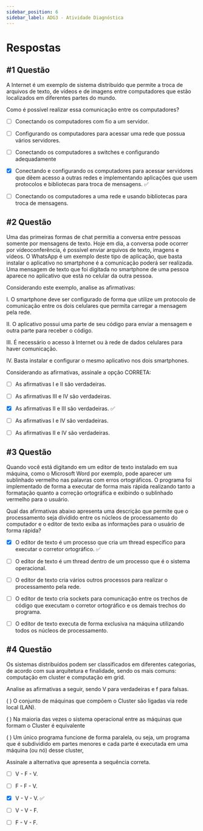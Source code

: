 ```yaml
---
sidebar_position: 6
sidebar_label: ADG3 - Atividade Diagnóstica
---
```


# Respostas


## #1 Questão

  


A Internet é um exemplo de sistema distribuído que permite a troca de arquivos de texto, de vídeos e de imagens entre computadores que estão localizados em diferentes partes do mundo.

Como é possível realizar essa comunicação entre os computadores?

  

- [ ] Conectando os computadores com fio a um servidor.  

- [ ] Configurando os computadores para acessar uma rede que possua vários servidores.

- [ ] Conectando os computadores a switches e configurando adequadamente

- [x] Conectando e configurando os computadores para acessar servidores que dêem acesso a outras redes e implementando aplicações que usem protocolos e bibliotecas para troca de mensagens. ✅

- [ ] Conectando os computadores a uma rede e usando bibliotecas para troca de mensagens.


## #2 Questão

  


Uma das primeiras formas de chat permitia a conversa entre pessoas somente por mensagens de texto. Hoje em dia, a conversa pode ocorrer por vídeoconferência, é possível enviar arquivos de texto, imagens e vídeos. O WhatsApp é um exemplo deste tipo de aplicação, que basta instalar o aplicativo no smartphone é a comunicação poderá ser realizada. Uma mensagem de texto que foi digitada no smartphone de uma pessoa aparece no aplicativo que está no celular da outra pessoa.

Considerando este exemplo, analise as afirmativas:

I. O smartphone deve ser configurado de forma que utilize um protocolo de comunicação entre os dois celulares que permita carregar a mensagem pela rede.

II. O aplicativo possui uma parte de seu código para enviar a mensagem e outra parte para receber o código.

III. É necessário o acesso à Internet ou à rede de dados celulares para haver comunicação.

IV. Basta instalar e configurar o mesmo aplicativo nos dois smartphones.

Considerando as afirmativas, assinale a opção CORRETA:

  

- [ ]  As afirmativas I e II são verdadeiras.  

- [ ] As afirmativas III e IV são verdadeiras.

- [x] As afirmativas II e III são verdadeiras. ✅

- [ ] As afirmativas I e IV são verdadeiras.

- [ ] As afirmativas II e IV são verdadeiras.


## #3 Questão

  


Quando você está digitando em um editor de texto instalado em sua máquina, como o Microsoft Word por exemplo, pode aparecer um sublinhado vermelho nas palavras com erros ortográficos. O programa foi implementado de forma a executar de forma mais rápida realizando tanto a formatação quanto a correção ortográfica e exibindo o sublinhado vermelho para o usuário.

Qual das afirmativas abaixo apresenta uma descrição que permite que o processamento seja dividido entre os núcleos de processamento do computador e o editor de texto exiba as informações para o usuário de forma rápida?

  

- [x] O editor de texto é um processo que cria um thread específico para executar o corretor ortográfico. ✅

- [ ] O editor de texto é um thread dentro de um processo que é o sistema operacional.

- [ ] O editor de texto cria vários outros processos para realizar o processamento pela rede.

- [ ] O editor de texto cria sockets para comunicação entre os trechos de código que executam o corretor ortográfico e os demais trechos do programa.

- [ ] O editor de texto executa de forma exclusiva na máquina utilizando todos os núcleos de processamento.


## #4 Questão

  


Os sistemas distribuídos podem ser classificados em diferentes categorias, de acordo com sua arquitetura e finalidade, sendo os mais comuns: computação em cluster e computação em grid.

Analise as afirmativas a seguir, sendo V para verdadeiras e f para falsas.

( ) O conjunto de máquinas que compõem o Cluster são ligadas via rede local (LAN).

( ) Na maioria das vezes o sistema operacional entre as máquinas que formam o Cluster é equivalente

( ) Um único programa funcione de forma paralela, ou seja, um programa que é subdividido em partes menores e cada parte é executada em uma máquina (ou nó) desse cluster,

Assinale a alternativa que apresenta a sequência correta.

  

- [ ] V - F - V.  

- [ ] F - F - V.

- [x] V - V - V. ✅

- [ ] V - V - F.

- [ ] F - V - F.